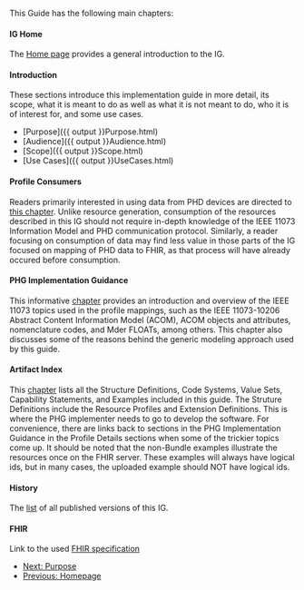 
<!-- https://stackoverflow.com/questions/27977078/how-do-i-reference-the-root-directory-of-my-site-and-why-wont-jekyll-render-so -->

This Guide has the following main chapters:

#### IG Home
The [Home page](index.html) provides a general introduction to the IG.

#### Introduction
These sections introduce this implementation guide in more detail, its scope, what it is meant to do as well as what it is not meant to do, who it is of interest for, and some use cases. 
 - [Purpose]({{ output }}Purpose.html)
 - [Audience]({{ output }}Audience.html)
 - [Scope]({{ output }}Scope.html)
 - [Use Cases]({{ output }}UseCases.html)

#### Profile Consumers
Readers primarily interested in using data from PHD devices are directed to [this chapter](ProfileConsumers.html).
Unlike resource generation, consumption of the resources described in this IG should not require in-depth knowledge of the IEEE 11073 Information Model and PHD communication protocol. Similarly, a reader focusing on consumption of data may find less value in those parts of the IG focused on mapping of PHD data to FHIR, as that process will have already occured before consumption.

#### PHG Implementation Guidance
This informative [chapter](TechnicalImplementationGuidance.html) provides an introduction and overview of the IEEE 11073 topics used in the profile mappings, such as the IEEE 11073-10206 Abstract Content Information Model (ACOM), ACOM objects and attributes, nomenclature codes, and Mder FLOATs, among others. This chapter also discusses some of the reasons behind the generic modeling approach used by this guide. 

#### Artifact Index
This [chapter](artifacts.html) lists all the Structure Definitions, Code Systems, Value Sets, Capability Statements, and Examples included in this guide. 
The Struture Definitions include the Resource Profiles and Extension Definitions. This is where the PHG implementer needs to go to develop the software. For convenience, there are links back to sections in the PHG Implementation Guidance in the Profile Details sections when some of the trickier topics come up.
It should be noted that the non-Bundle examples illustrate the resources once on the FHIR server. These examples will always have logical ids, but in many cases, the uploaded example should NOT have logical ids. 

#### History
The [list]({{site.data.fhir.canonical}}/history.html) of all published versions of this IG.

#### FHIR
Link to the used [FHIR specification]({{site.data.fhir.path}}index.html)


 - [Next: Purpose](Purpose.html)
 - [Previous: Homepage](index.html)
